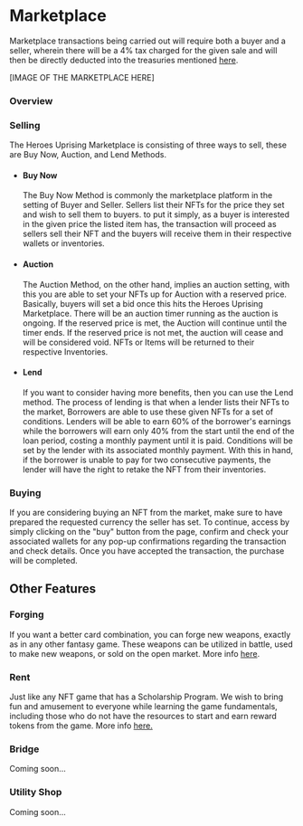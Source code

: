 # Marketplace

Marketplace transactions being carried out will require both a buyer and a seller, wherein there will be a 4% tax charged for the given sale and will then be directly deducted into the treasuries mentioned [here](https://docs.heroesuprising.com/game-economy-tokens-sale-and-funds-information/game-economic).



\[IMAGE OF THE MARKETPLACE HERE]

### Overview

### Selling

The Heroes Uprising Marketplace is consisting of three ways to sell, these are Buy Now, Auction, and Lend Methods.

*   #### Buy Now

    The Buy Now Method is commonly the marketplace platform in the setting of Buyer and Seller. Sellers list their NFTs for the price they set and wish to sell them to buyers. to put it simply, as a buyer is interested in the given price the listed item has, the transaction will proceed as sellers sell their NFT and the buyers will receive them in their respective wallets or inventories.
*   #### Auction

    The Auction Method, on the other hand, implies an auction setting, with this you are able to set your NFTs up for Auction with a reserved price. Basically, buyers will set a bid once this hits the Heroes Uprising Marketplace. There will be an auction timer running as the auction is ongoing. If the reserved price is met, the Auction will continue until the timer ends. If the reserved price is not met, the auction will cease and will be considered void. NFTs or Items will be returned to their respective Inventories.
*   #### Lend

    If you want to consider having more benefits, then you can use the Lend method. The process of lending is that when a lender lists their NFTs to the market, Borrowers are able to use these given NFTs for a set of conditions. Lenders will be able to earn 60% of the borrower's earnings while the borrowers will earn only 40% from the start until the end of the loan period, costing a monthly payment until it is paid. Conditions will be set by the lender with its associated monthly payment. With this in hand, if the borrower is unable to pay for two consecutive payments, the lender will have the right to retake the NFT from their inventories.

### Buying

If you are considering buying an NFT from the market, make sure to have prepared the requested currency the seller has set. To continue, access by simply clicking on the "buy" button from the page, confirm and check your associated wallets for any pop-up confirmations regarding the transaction and check details. Once you have accepted the transaction, the purchase will be completed.

## Other Features

### Forging

If you want a better card combination, you can forge new weapons, exactly as in any other fantasy game. These weapons can be utilized in battle, used to make new weapons, or sold on the open market. More info [here](https://docs.heroesuprising.com/game-features/forging).

### Rent

Just like any NFT game that has a Scholarship Program. We wish to bring fun and amusement to everyone while learning the game fundamentals, including those who do not have the resources to start and earn reward tokens from the game. More info [here.](https://docs.heroesuprising.com/game-features/scholarship-program)

### Bridge

Coming soon...

### Utility Shop

Coming soon...
